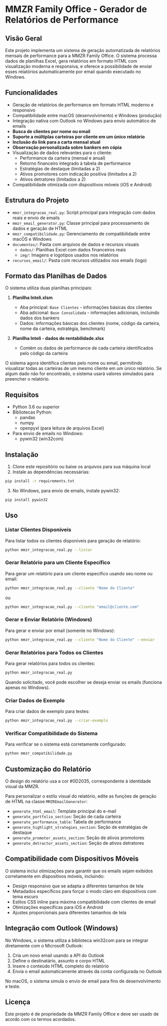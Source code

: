# MMZR Family Office - Gerador de Relatórios de Performance

## Visão Geral

Este projeto implementa um sistema de geração automatizada de relatórios mensais de performance para a MMZR Family Office. O sistema processa dados de planilhas Excel, gera relatórios em formato HTML com visualização moderna e responsiva, e oferece a possibilidade de enviar esses relatórios automaticamente por email quando executado no Windows.

## Funcionalidades

- Geração de relatórios de performance em formato HTML moderno e responsivo
- Compatibilidade entre macOS (desenvolvimento) e Windows (produção)
- Integração nativa com Outlook no Windows para envio automático de emails
- **Busca de clientes por nome ou email**
- **Suporte a múltiplas carteiras por cliente em um único relatório**
- **Inclusão do link para a carta mensal atual**
- **Observação personalizada sobre bankers em cópia**
- Visualização de dados relevantes para o cliente:
  - Performance da carteira (mensal e anual)
  - Retorno financeiro integrado à tabela de performance
  - Estratégias de destaque (limitadas a 2)
  - Ativos promotores com indicação positiva (limitados a 2)
  - Ativos detratores (limitados a 2)
- Compatibilidade otimizada com dispositivos móveis (iOS e Android)

## Estrutura do Projeto

- `mmzr_integracao_real.py`: Script principal para integração com dados reais e envio de emails
- `mmzr_email_generator.py`: Classe principal para processamento de dados e geração de HTML
- `mmzr_compatibilidade.py`: Gerenciamento de compatibilidade entre macOS e Windows
- `documentos/`: Pasta com arquivos de dados e recursos visuais
  - `dados/`: Planilhas Excel com dados financeiros reais
  - `img/`: Imagens e logotipos usados nos relatórios
- `recursos_email/`: Pasta com recursos utilizados nos emails (logo)

## Formato das Planilhas de Dados

O sistema utiliza duas planilhas principais:

1. **Planilha Inteli.xlsm**
   - Aba principal: `Base Clientes` - informações básicas dos clientes
   - Aba adicional: `Base Consolidada` - informações adicionais, incluindo dados dos bankers
   - Dados: informações básicas dos clientes (nome, código da carteira, nome da carteira, estratégia, benchmark)

2. **Planilha Inteli - dados de rentabilidade.xlsx**
   - Contém os dados de performance de cada carteira identificados pelo código da carteira

O sistema agora identifica clientes pelo nome ou email, permitindo visualizar todas as carteiras de um mesmo cliente em um único relatório. Se algum dado não for encontrado, o sistema usará valores simulados para preencher o relatório.

## Requisitos

- Python 3.6 ou superior
- Bibliotecas Python:
  - pandas
  - numpy
  - openpyxl (para leitura de arquivos Excel)
- Para envio de emails no Windows:
  - pywin32 (win32com)

## Instalação

1. Clone este repositório ou baixe os arquivos para sua máquina local
2. Instale as dependências necessárias:

```bash
pip install -r requirements.txt
```

3. No Windows, para envio de emails, instale pywin32:

```bash
pip install pywin32
```

## Uso

### Listar Clientes Disponíveis

Para listar todos os clientes disponíveis para geração de relatório:

```bash
python mmzr_integracao_real.py --listar
```

### Gerar Relatório para um Cliente Específico

Para gerar um relatório para um cliente específico usando seu nome ou email:

```bash
python mmzr_integracao_real.py --cliente "Nome do Cliente"
```

ou

```bash
python mmzr_integracao_real.py --cliente "email@cliente.com"
```

### Gerar e Enviar Relatório (Windows)

Para gerar e enviar por email (somente no Windows):

```bash
python mmzr_integracao_real.py --cliente "Nome do Cliente" --enviar
```

### Gerar Relatórios para Todos os Clientes

Para gerar relatórios para todos os clientes:

```bash
python mmzr_integracao_real.py
```

Quando solicitado, você pode escolher se deseja enviar os emails (funciona apenas no Windows).

### Criar Dados de Exemplo

Para criar dados de exemplo para testes:

```bash
python mmzr_integracao_real.py --criar-exemplo
```

### Verificar Compatibilidade do Sistema

Para verificar se o sistema está corretamente configurado:

```bash
python mmzr_compatibilidade.py
```

## Customização do Relatório

O design do relatório usa a cor #0D2035, correspondente à identidade visual da MMZR.

Para personalizar o estilo visual do relatório, edite as funções de geração de HTML na classe `MMZREmailGenerator`:

- `generate_html_email`: Template principal do e-mail
- `generate_portfolio_section`: Seção de cada carteira
- `generate_performance_table`: Tabela de performance
- `generate_highlight_strategies_section`: Seção de estratégias de destaque
- `generate_promoter_assets_section`: Seção de ativos promotores
- `generate_detractor_assets_section`: Seção de ativos detratores

## Compatibilidade com Dispositivos Móveis

O sistema inclui otimizações para garantir que os emails sejam exibidos corretamente em dispositivos móveis, incluindo:

- Design responsivo que se adapta a diferentes tamanhos de tela
- Metadados específicos para forçar o modo claro em dispositivos com tema escuro
- Estilos CSS inline para máxima compatibilidade com clientes de email
- Otimizações específicas para iOS e Android
- Ajustes proporcionais para diferentes tamanhos de tela

## Integração com Outlook (Windows)

No Windows, o sistema utiliza a biblioteca win32com para se integrar diretamente com o Microsoft Outlook:

1. Cria um novo email usando a API do Outlook
2. Define o destinatário, assunto e corpo HTML
3. Insere o conteúdo HTML completo do relatório
4. Envia o email automaticamente através da conta configurada no Outlook

No macOS, o sistema simula o envio de email para fins de desenvolvimento e teste.

## Licença

Este projeto é de propriedade da MMZR Family Office e deve ser usado de acordo com os termos acordados. 